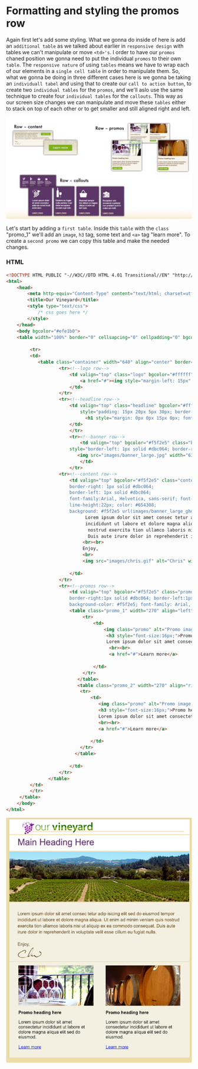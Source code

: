 # Formatting and styling the promos row

Again first let's add some styling. What we gonna do inside of here is add an `additional table` as we talked about earlier in `responsive design` with tables we can't manipulate or move `<td>'s`. I order to have our `promos` chaned position we gonna need to put the individual `promos` to their own `table`. The `responsive nature` of using `tables` means we have to wrap each of our elements in a `single cell table` in order to manipulate them. 
So, what we gonna be doing in three different cases here is we gonna be taking an `individuall tabel`  and using that to create our `call to action button`, to create two `individual tables` for the  `promos`, and we'll aslo use the same technique to create four `individual tables` for the `callouts`. This way as our screen size changes we can manipulate and move these `tables` either to stack on top of each other or to get smaller and still aligned right and left. 

![individual-tables](../individual-tables.png)

Let's start by adding a `first table`. Inside this `table` with the `class` "promo_1" we'll add an `image`, `h3` tag, some text and `<a>` tag "learn more". To create a `second promo` we can copy this table and make the needed changes. 

### HTML
```html
<!DOCTYPE HTML PUBLIC "-//W3C//DTD HTML 4.01 Transitional//EN" "http://www.w3.org/TR/html4/loose.dtd">
<html>
	<head>
		<meta http-equiv="Content-Type" content="text/html; charset=utf-8">
		<title>Our Vineyard</title>
		<style type="text/css">
			/* css goes here */
		</style>
	</head>	
	<body bgcolor="#efe1b0">    
	<table width="100%" border="0" cellsapcing="0" cellpadding="0" bgcolor="#efe1b0">
   
		 <tr>
         <td>
            <table class="container" width="640" align="center" border="0" cellpaddong="0" cellspasing="0"> <!--main email container with 7 rows inside-->
					<tr><!--logo row-->
						<td valign="top" class="logo" bgcolor="#ffffff" style="padding: 10px 20px 0px 30px; border-left: 1px solid #dbc064; border-right: 1px solid #dbc064; border-top: 1px solid #dbc064;"> 
                            <a href="#"><img style="margin-left: 15px"  src="images/logo_large.gif" alt="Our Vineyard" width="585" heigh="45" border="0"></a> 
						</td>
					</tr>
					<tr><!--headline row-->
						<td valign="top" class="headline" bgcolor="#ffffff"  
							style="padding: 15px 20px 5px 30px; border-left: 1px solid #dbc064; border-right: 1px solid #dbc064; font-family: Arial, Helvetica, sans-serif; font-size: 16px; line-height: 22px;">
                              <h1 style="margin: 0px 0px 15px 0px; font-weigt: normal; font-size: 32px; color: #723c7f;">Main Heading Here</h1>
                        </td>
                        </tr>
                        <tr><!--banner row-->
                            <td valign="top" bgcolor="#f5f2e5" class="banner" 
                        style="border-left: 1px solid #dbc064; border-right: 1px solid #dbc064;">
                           <img src="images/banner_large.jpg" width="638" height="180" alt="Photo of Our Vineyard">
                            </td>
                        </tr>
					<tr><!--content row-->
                        <td valign="top" bgcolor="#f5f2e5" class="content" style="padding: 30px 30px 10px 30px;  
						border-right: 1px solid #dbc064; 
						border-left: 1px solid #dbc064; 
						font-family:Arial, Helvetica, sans-serif; font-size: 16px; 
                        line-height:22px; color: #654308;  
                        background: #f5f2e5 url(images/banner_large_ghost.jpg) no repeat 0px 0px"> 
                              Lorem ipsum dolor sit amet consec tetur adip isicing elit sed do eiusmod tempor 
							  incididunt ut labore et dolore magna aliqua. Ut enim ad minim veniam quis 
							   nostrud exercita tion ullamco laboris nisi ut aliquip ex ea commodo consequat.  
							   Duis aute irure dolor in reprehenderit in voluptate velit esse cillum eu fugiat nulla.
							 <br><br>
							 Enjoy,
							 <br>
							 <img src="images/chris.gif" alt="Chris" width="90" height="40">
							 
                        </td>
                    </tr>
                    <tr><!--promos row-->
                        <td valign="top" bgcolor="#f5f2e5" class="promos" style="padding: 10px 30px 25px 30px;  
						border-right:1px solid #dbc064; border-left:1px solid #dbc064;  
                        background-color: #f5f2e5; font-family: Arial, Helvetica, sans-serif;">
                        <table class="promo_1" width="270" align="left"><!--create a table-->
                             <tr>
								 <td>
									 <img class="promo" alt="Promo image 1" src="images/promo_1_large.jpg">
                                      <h3 style="font-size:16px;">Promo heading here</h3>
                                      Lorem ipsum dolor sit amet consectetur incididunt ut labore et dolore magna aliqua elit sed do eiusmod.
                                       <br><br>
                                       <a href="#">Learn more</a>
     
								 </td>
							 </tr>
                           </table>
                           <table class="promo_2" width="270" align="right">
							<tr>
								<td>
								   <img class="promo" alt="Promo image 2" src="images/promo_2_large.jpg">
								   <h3 style="font-size:16px;">Promo heading here</h3>
								   Lorem ipsum dolor sit amet consectetur incididunt ut labore et dolore magna aliqua elit sed do eiusmod.
								   <br><br>
								   <a href="#">Learn more</a>
								   
								</td>
							</tr>
						  </table>

                        </td>
                    </tr>
				</table>
         </td>
         </tr>
	 </table>
	</body>	
</html>
```
![promos-part](../promos-part.png)

